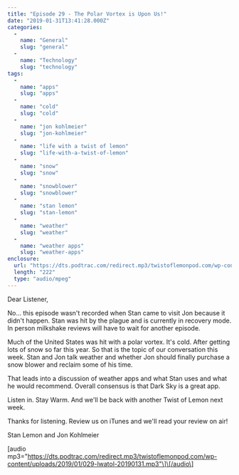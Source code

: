 ```yaml
---
title: "Episode 29 - The Polar Vortex is Upon Us!"
date: "2019-01-31T13:41:28.000Z"
categories: 
  - 
    name: "General"
    slug: "general"
  - 
    name: "Technology"
    slug: "technology"
tags: 
  - 
    name: "apps"
    slug: "apps"
  - 
    name: "cold"
    slug: "cold"
  - 
    name: "jon kohlmeier"
    slug: "jon-kohlmeier"
  - 
    name: "life with a twist of lemon"
    slug: "life-with-a-twist-of-lemon"
  - 
    name: "snow"
    slug: "snow"
  - 
    name: "snowblower"
    slug: "snowblower"
  - 
    name: "stan lemon"
    slug: "stan-lemon"
  - 
    name: "weather"
    slug: "weather"
  - 
    name: "weather apps"
    slug: "weather-apps"
enclosure: 
  url: "https://dts.podtrac.com/redirect.mp3/twistoflemonpod.com/wp-content/uploads/2019/01/029-lwatol-20190131.mp3"
  length: "222"
  type: "audio/mpeg"
---
```


Dear Listener,

No… this episode wasn't recorded when Stan came to visit Jon because it didn't happen. Stan was hit by the plague and is currently in recovery mode. In person milkshake reviews will have to wait for another episode.

Much of the United States was hit with a polar vortex. It's cold. After getting lots of snow so far this year. So that is the topic of our conversation this week. Stan and Jon talk weather and whether Jon should finally purchase a snow blower and reclaim some of his time.

That leads into a discussion of weather apps and what Stan uses and what he would recommend. Overall consensus is that Dark Sky is a great app.

Listen in. Stay Warm. And we'll be back with another Twist of Lemon next week.

Thanks for listening. Review us on iTunes and we'll read your review on air!

Stan Lemon and Jon Kohlmeier

\[audio mp3="https://dts.podtrac.com/redirect.mp3/twistoflemonpod.com/wp-content/uploads/2019/01/029-lwatol-20190131.mp3"\]\[/audio\]
